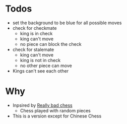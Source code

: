 # Todos

- set the background to be blue for all possible moves
- check for checkmate
  - king is in check
  - king can't move
  - no piece can block the check
- check for stalemate
  - king can't move
  - king is not in check
  - no other piece can move
- Kings can't see each other

# Why

- Inpsired by [Really bad chess](https://play.google.com/store/apps/details?id=com.noodlecake.reallybadchess&hl=en_CA)
  - Chess played with random pieces
- This is a version except for Chinese Chess
